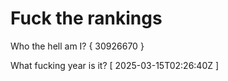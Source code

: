 # Fuck the rankings

Who the hell am I?
{ 30926670 }

What fucking year is it?
[ 2025-03-15T02:26:40Z ]
